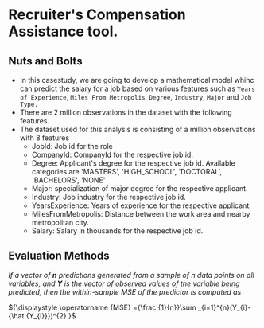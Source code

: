 # Recruiter's Compensation Assistance tool.

## Nuts and Bolts
* In this casestudy, we are going to develop a mathematical model whihc can predict the salary for a job based on various features such as `Years of Experience`, `Miles From Metropolis`, `Degree`, `Industry`, `Major` and `Job Type.`<br>
 * There are 2 million observations in the dataset with the following features.
* The dataset used for this analysis is consisting of a million observations with 8 features
  - JobId: Job id for the role
  - CompanyId: CompanyId for the respective job id.
  - Degree: Applicant's degree for the respective job id. Available categories are 'MASTERS', 'HIGH_SCHOOL', 'DOCTORAL', 'BACHELORS', 'NONE'
  - Major: specialization of major degree for the respective applicant.
  - Industry: Job industry for the respective job id.
  - YearsExperience: Years of experience for the respective applicant.
  - MilesFromMetropolis: Distance between the work area and nearby metropolitan city.
  - Salary: Salary in thousands for the respective job id.
  
## Evaluation Methods

*If a vector of ***n*** predictions generated from a sample of n data points on all variables, and ***Y*** is the vector of observed values of the variable being predicted, then the within-sample MSE of the predictor is computed as*

${\displaystyle \operatorname {MSE} ={\frac {1}{n}}\sum _{i=1}^{n}(Y_{i}-{\hat {Y_{i}}})^{2}.}$
